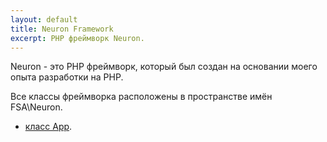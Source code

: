 ```yaml
---
layout: default
title: Neuron Framework
excerpt: PHP фреймворк Neuron.
---
```


Neuron - это PHP фреймворк, который был создан на основании моего опыта разработки на PHP.

Все классы фреймворка расположены в пространстве имён FSA\Neuron.

* [класс App](app).
